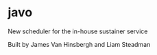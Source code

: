 # javo
New scheduler for the in-house sustainer service

Built by James Van Hinsbergh and Liam Steadman
